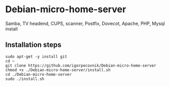 Debian-micro-home-server
========================

Samba, TV headend, CUPS, scanner, Postfix, Dovecot, Apache, PHP, Mysql install

Installation steps
------------------

```shell
sudo apt-get -y install git
cd ~
git clone https://github.com/igorpecovnik/Debian-micro-home-server
chmod +x ./Debian-micro-home-server/install.sh
cd ./Debian-micro-home-server
sudo ./install.sh
```
